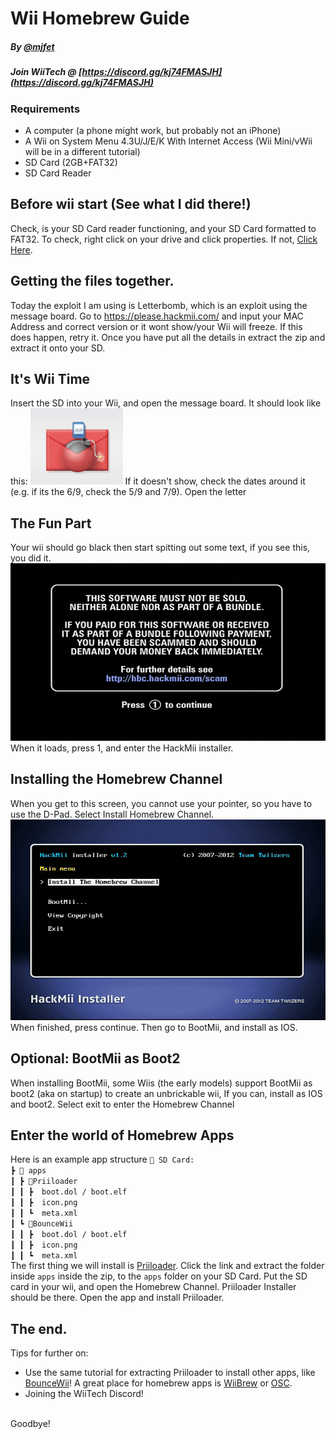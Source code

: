 ﻿# Wii Homebrew Guide
##### By [@mjfet](https://github.com/mjfet)
##### Join WiiTech @ [https://discord.gg/kj74FMASJH](https://discord.gg/kj74FMASJH)


### Requirements
- A computer (a phone might work, but probably not an iPhone)
- A Wii on System Menu 4.3U/J/E/K With Internet Access (Wii Mini/vWii will be in a different tutorial)
- SD Card (2GB+FAT32)
- SD Card Reader


## Before wii start (See what I did there!)
Check, is your SD Card reader functioning, and your SD Card formatted to FAT32. To check, right click on your drive and click properties. If not, [Click Here](FAT32).


## Getting the files together.

Today the exploit I am using is Letterbomb, which is an exploit using the message board. 
Go to https://please.hackmii.com/ and input your MAC Address and correct version or it wont show/your Wii will freeze. If this does happen, retry it.
Once you have put all the details in extract the zip and extract it onto your SD.

## It's Wii Time

Insert the SD into your Wii, and open the message board. It should look like this:
![bomb](https://github.com/mjfet/wiihb/blob/main/bombbomb.png?raw=true)
If it doesn't show, check the dates around it (e.g. if its the 6/9, check the 5/9 and 7/9). Open the letter

## The Fun Part

Your wii should go black then start spitting out some text, if you see this, you did it. 
![dont get scammed](https://github.com/mjfet/wiihb/blob/main/ScamScreen.png?raw=true)
When it loads, press 1, and enter the HackMii installer.

## Installing the Homebrew Channel
When you get to this screen, you cannot use your pointer, so you have to use the D-Pad. Select Install Homebrew Channel.
![hbchannelinstall](https://github.com/mjfet/wiihb/blob/main/HBCHANNEL.png?raw=true)
When finished, press continue. Then go to BootMii, and install as IOS.

## Optional: BootMii as Boot2

When installing BootMii, some Wiis (the early models) support BootMii as boot2 (aka on startup) to create an unbrickable wii, If you can, install as IOS and boot2. Select exit to enter the Homebrew Channel


## Enter the world of Homebrew Apps
Here is an example app structure
`💾 SD Card:`
<br>
`┣ 📂 apps`
<br>
`┃ ┣ 📂Priiloader`
<br>
`┃ ┃ ┣  boot.dol / boot.elf`
<br>
`┃ ┃ ┣  icon.png`
<br>
`┃ ┃ ┗  meta.xml`
<br>
`┃ ┗ 📂BounceWii`
<br>
`┃ ┃ ┣  boot.dol / boot.elf`
<br>
`┃ ┃ ┣  icon.png`
<br>
`┃ ┃ ┗  meta.xml`
<br>
The first thing we will install is [Priiloader](https://hbb1.oscwii.org/hbb/priiloader/priiloader.zip). Click the link and extract the folder inside `apps` inside the zip, to the `apps` folder on your SD Card. Put the SD card in your wii, and open the Homebrew Channel. Priiloader Installer should be there. Open the app and install Priiloader.

## The end.
Tips for further on:

- Use the same tutorial for extracting Priiloader to install other apps, like [BounceWii](https://oscwii.org/library/app/BounceWii)! A great place for homebrew apps is [WiiBrew](wiibrew.org) or [OSC](https://oscwii.org).
- Joining the WiiTech Discord!
<br>
Goodbye!
